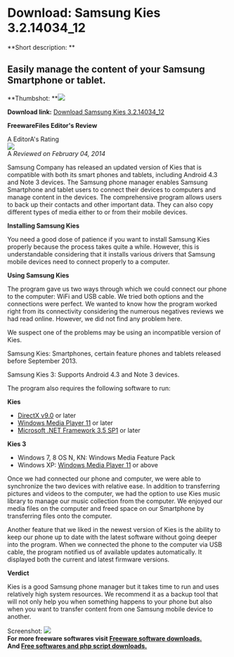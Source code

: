 # Download: Samsung Kies 3.2.14034_12

**Short description: **

## Easily manage the content of your Samsung Smartphone or tablet.

  
**Thumbshot: **![](http://www.freewarefiles.com/screenshot/samsungkies_md.jpg)   
  
**Download link:** [Download Samsung Kies 3.2.14034_12](http://freesoftwares.boysofts.com/Samsung-Kies_program_97375.html)  
  

**FreewareFiles Editor's Review**  
  

A EditorA's Rating  
![](http://www.freewarefiles.com/images/rating/4.gif)  
A _Reviewed on February 04, 2014_  
  
Samsung Company has released an updated version of Kies that is compatible
with both its smart phones and tablets, including Android 4.3 and Note 3
devices. The Samsung phone manager enables Samsung Smartphone and tablet users
to connect their devices to computers and manage content in the devices. The
comprehensive program allows users to back up their contacts and other
important data. They can also copy different types of media either to or from
their mobile devices.

**Installing Samsung Kies**

You need a good dose of patience if you want to install Samsung Kies properly
because the process takes quite a while. However, this is understandable
considering that it installs various drivers that Samsung mobile devices need
to connect properly to a computer.

**Using Samsung Kies**

The program gave us two ways through which we could connect our phone to the
computer: WiFi and USB cable. We tried both options and the connections were
perfect. We wanted to know how the program worked right from its connectivity
considering the numerous negatives reviews we had read online. However, we did
not find any problem here.

We suspect one of the problems may be using an incompatible version of Kies.

Samsung Kies: Smartphones, certain feature phones and tablets released before
September 2013.

Samsung Kies 3: Supports Android 4.3 and Note 3 devices.

The program also requires the following software to run:

**Kies**

  * [DirectX v9.0](http://www.freewarefiles.com/DirectX90c-Redistributable_program_516.html) or later 
  * [Windows Media Player 11](http://www.freewarefiles.com/Windows-Media-Player-XP_program_11691.html) or later 
  * [Microsoft .NET Framework 3.5 SP1](http://www.freewarefiles.com/Microsoft-NET-Framework-3-5-SP1_program_31320.html) or later 

**Kies 3**

  * Windows 7, 8 OS N, KN: Windows Media Feature Pack 
  * Windows XP: [Windows Media Player 11](http://www.freewarefiles.com/Windows-Media-Player-XP_program_11691.html) or above 

Once we had connected our phone and computer, we were able to synchronize the
two devices with relative ease. In addition to transferring pictures and
videos to the computer, we had the option to use Kies music library to manage
our music collection from the computer. We enjoyed our media files on the
computer and freed space on our Smartphone by transferring files onto the
computer.

Another feature that we liked in the newest version of Kies is the ability to
keep our phone up to date with the latest software without going deeper into
the program. When we connected the phone to the computer via USB cable, the
program notified us of available updates automatically. It displayed both the
current and latest firmware versions.

**Verdict**

Kies is a good Samsung phone manager but it takes time to run and uses
relatively high system resources. We recommend it as a backup tool that will
not only help you when something happens to your phone but also when you want
to transfer content from one Samsung mobile device to another.

  
  
Screenshot: ![](http://www.freewarefiles.com/screenshot/samsungkies.jpg)  
**For more freeware softwares visit [Freeware software downloads.](http://freesoftwares.boysofts.com/)**   
**And [Free softwares and php script downloads.](http://www.boysofts.com/)**

